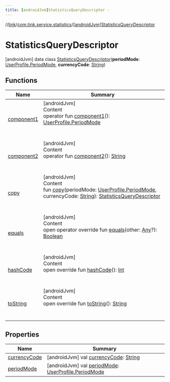 ```yaml
---
title: [androidJvm]StatisticsQueryDescriptor -
---
```

//[link](../../index.md)/[com.tink.service.statistics](../index.md)/[[androidJvm]StatisticsQueryDescriptor](index.md)



# StatisticsQueryDescriptor  
 [androidJvm] data class [StatisticsQueryDescriptor](index.md)(**periodMode**: [UserProfile.PeriodMode](../../com.tink.model.user/[android-jvm]-user-profile/-period-mode/index.md), **currencyCode**: [String](https://kotlinlang.org/api/latest/jvm/stdlib/kotlin/-string/index.html))   


## Functions  
  
|  Name|  Summary| 
|---|---|
| <a name="com.tink.service.statistics/StatisticsQueryDescriptor/component1/#/PointingToDeclaration/"></a>[component1](component1.md)| <a name="com.tink.service.statistics/StatisticsQueryDescriptor/component1/#/PointingToDeclaration/"></a>[androidJvm]  <br>Content  <br>operator fun [component1](component1.md)(): [UserProfile.PeriodMode](../../com.tink.model.user/[android-jvm]-user-profile/-period-mode/index.md)  <br><br><br>
| <a name="com.tink.service.statistics/StatisticsQueryDescriptor/component2/#/PointingToDeclaration/"></a>[component2](component2.md)| <a name="com.tink.service.statistics/StatisticsQueryDescriptor/component2/#/PointingToDeclaration/"></a>[androidJvm]  <br>Content  <br>operator fun [component2](component2.md)(): [String](https://kotlinlang.org/api/latest/jvm/stdlib/kotlin/-string/index.html)  <br><br><br>
| <a name="com.tink.service.statistics/StatisticsQueryDescriptor/copy/#com.tink.model.user.UserProfile.PeriodMode#kotlin.String/PointingToDeclaration/"></a>[copy](copy.md)| <a name="com.tink.service.statistics/StatisticsQueryDescriptor/copy/#com.tink.model.user.UserProfile.PeriodMode#kotlin.String/PointingToDeclaration/"></a>[androidJvm]  <br>Content  <br>fun [copy](copy.md)(periodMode: [UserProfile.PeriodMode](../../com.tink.model.user/[android-jvm]-user-profile/-period-mode/index.md), currencyCode: [String](https://kotlinlang.org/api/latest/jvm/stdlib/kotlin/-string/index.html)): [StatisticsQueryDescriptor](index.md)  <br><br><br>
| <a name="kotlin/Any/equals/#kotlin.Any?/PointingToDeclaration/"></a>[equals](../../com.tink.service.user/[android-jvm]-user-profile-service-impl/index.md#%5Bkotlin%2FAny%2Fequals%2F%23kotlin.Any%3F%2FPointingToDeclaration%2F%5D%2FFunctions%2F-586840090)| <a name="kotlin/Any/equals/#kotlin.Any?/PointingToDeclaration/"></a>[androidJvm]  <br>Content  <br>open operator override fun [equals](../../com.tink.service.user/[android-jvm]-user-profile-service-impl/index.md#%5Bkotlin%2FAny%2Fequals%2F%23kotlin.Any%3F%2FPointingToDeclaration%2F%5D%2FFunctions%2F-586840090)(other: [Any](https://kotlinlang.org/api/latest/jvm/stdlib/kotlin/-any/index.html)?): [Boolean](https://kotlinlang.org/api/latest/jvm/stdlib/kotlin/-boolean/index.html)  <br><br><br>
| <a name="kotlin/Any/hashCode/#/PointingToDeclaration/"></a>[hashCode](../../com.tink.service.user/[android-jvm]-user-profile-service-impl/index.md#%5Bkotlin%2FAny%2FhashCode%2F%23%2FPointingToDeclaration%2F%5D%2FFunctions%2F-586840090)| <a name="kotlin/Any/hashCode/#/PointingToDeclaration/"></a>[androidJvm]  <br>Content  <br>open override fun [hashCode](../../com.tink.service.user/[android-jvm]-user-profile-service-impl/index.md#%5Bkotlin%2FAny%2FhashCode%2F%23%2FPointingToDeclaration%2F%5D%2FFunctions%2F-586840090)(): [Int](https://kotlinlang.org/api/latest/jvm/stdlib/kotlin/-int/index.html)  <br><br><br>
| <a name="kotlin/Any/toString/#/PointingToDeclaration/"></a>[toString](../../com.tink.service.user/[android-jvm]-user-profile-service-impl/index.md#%5Bkotlin%2FAny%2FtoString%2F%23%2FPointingToDeclaration%2F%5D%2FFunctions%2F-586840090)| <a name="kotlin/Any/toString/#/PointingToDeclaration/"></a>[androidJvm]  <br>Content  <br>open override fun [toString](../../com.tink.service.user/[android-jvm]-user-profile-service-impl/index.md#%5Bkotlin%2FAny%2FtoString%2F%23%2FPointingToDeclaration%2F%5D%2FFunctions%2F-586840090)(): [String](https://kotlinlang.org/api/latest/jvm/stdlib/kotlin/-string/index.html)  <br><br><br>


## Properties  
  
|  Name|  Summary| 
|---|---|
| <a name="com.tink.service.statistics/StatisticsQueryDescriptor/currencyCode/#/PointingToDeclaration/"></a>[currencyCode](currency-code.md)| <a name="com.tink.service.statistics/StatisticsQueryDescriptor/currencyCode/#/PointingToDeclaration/"></a> [androidJvm] val [currencyCode](currency-code.md): [String](https://kotlinlang.org/api/latest/jvm/stdlib/kotlin/-string/index.html)   <br>
| <a name="com.tink.service.statistics/StatisticsQueryDescriptor/periodMode/#/PointingToDeclaration/"></a>[periodMode](period-mode.md)| <a name="com.tink.service.statistics/StatisticsQueryDescriptor/periodMode/#/PointingToDeclaration/"></a> [androidJvm] val [periodMode](period-mode.md): [UserProfile.PeriodMode](../../com.tink.model.user/[android-jvm]-user-profile/-period-mode/index.md)   <br>

